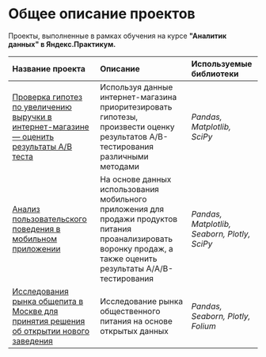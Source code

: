 # Общее описание проектов

Проекты, выполненные в рамках обучения на курсе **"Аналитик данных" в Яндекс.Практикум.**


| Название проекта | Описание | Используемые библиотеки | 
| :---------------------- | :---------------------- | :---------------------- |
| [Проверка гипотез по увеличению выручки в интернет-магазине — оценить результаты A/B теста](online_store_AB_test) | Используя данные интернет-магазина приоритезировать гипотезы, произвести оценку результатов A/B-тестирования различными методами | *Pandas, Matplotlib, SciPy* |
| [Анализ пользовательского поведения в мобильном приложении](mobile_app) | На основе данных использования мобильного приложения для продажи продуктов питания проанализировать воронку продаж, а также оценить результаты A/A/B-тестирования | *Pandas, Matplotlib, Seaborn, Plotly, SciPy* |
| [Исследования рынка общепита в Москве для принятия решения об открытии нового заведения](moscow_places) | Исследование рынка общественного питания на основе открытых данных | *Pandas, Seaborn, Plotly, Folium* |
